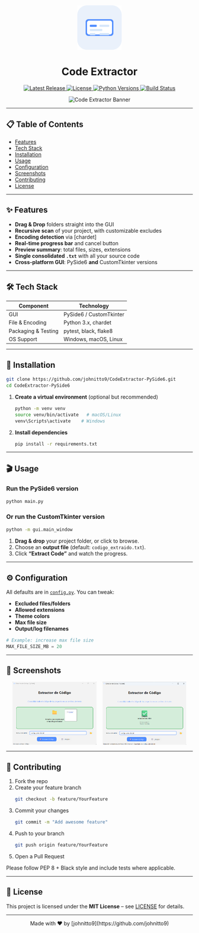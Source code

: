 <!-- README.md -->

<p align="center">
  <img src="assets/app_icon.png" alt="Code Extractor Logo" width="120" />
</p>

<h1 align="center">Code Extractor</h1>

<p align="center">
  <a href="https://github.com/johnitto9/CodeExtractor-PySide6/releases/latest">
    <img src="https://img.shields.io/github/v/release/johnitto9/CodeExtractor-PySide6?style=for-the-badge" alt="Latest Release">
  </a>
  <a href="https://github.com/johnitto9/CodeExtractor-PySide6/blob/main/LICENSE">
    <img src="https://img.shields.io/badge/License-MIT-green?style=for-the-badge" alt="License"/>
  </a>
  <a href="https://pypi.org/project/chardet/">
    <img src="https://img.shields.io/pypi/pyversions/chardet?style=for-the-badge" alt="Python Versions">
  </a>
  <a href="https://github.com/johnitto9/CodeExtractor-PySide6/actions">
    <img src="https://img.shields.io/github/actions/workflow/status/johnitto9/CodeExtractor-PySide6/ci.yml?branch=main&style=for-the-badge" alt="Build Status">
  </a>
</p>

<p align="center">
  <img src="assets/banner_codext.png" alt="Code Extractor Banner" width="800" />
</p>

---

## 📋 Table of Contents

- [Features](#✨-features)  
- [Tech Stack](#🛠-tech-stack)  
- [Installation](#🚀-installation)  
- [Usage](#🎬-usage)  
- [Configuration](#⚙-configuration)  
- [Screenshots](#📸-screenshots)  
- [Contributing](#🤝-contributing)  
- [License](#📄-license)  

---

## ✨ Features

- **Drag & Drop** folders straight into the GUI  
- **Recursive scan** of your project, with customizable excludes  
- **Encoding detection** via [chardet]  
- **Real-time progress bar** and cancel button  
- **Preview summary**: total files, sizes, extensions  
- **Single consolidated `.txt`** with all your source code  
- **Cross-platform GUI**: PySide6 **and** CustomTkinter versions  

---

## 🛠 Tech Stack

| Component           | Technology                |
|---------------------|---------------------------|
| GUI                 | PySide6 / CustomTkinter   |
| File & Encoding     | Python 3.x, chardet       |
| Packaging & Testing | pytest, black, flake8     |
| OS Support          | Windows, macOS, Linux     |

---

## 🚀 Installation

```bash
git clone https://github.com/johnitto9/CodeExtractor-PySide6.git
cd CodeExtractor-PySide6
```

1. **Create a virtual environment** (optional but recommended)  
   ```bash
   python -m venv venv
   source venv/bin/activate   # macOS/Linux
   venv\Scripts\activate    # Windows
   ```

2. **Install dependencies**  
   ```bash
   pip install -r requirements.txt
   ```

---

## 🎬 Usage

### Run the PySide6 version
```bash
python main.py
```

### Or run the CustomTkinter version
```bash
python -m gui.main_window
```

1. **Drag & drop** your project folder, or click to browse.  
2. Choose an **output file** (default: `codigo_extraido.txt`).  
3. Click **“Extract Code”** and watch the progress.

---

## ⚙ Configuration

All defaults are in [`config.py`](config.py). You can tweak:

- **Excluded files/folders**  
- **Allowed extensions**  
- **Theme colors**  
- **Max file size**  
- **Output/log filenames**  

```python
# Example: increase max file size
MAX_FILE_SIZE_MB = 20
```

---

## 📸 Screenshots

<p align="center">
  <img src="assets/sc1.png" alt="Screenshot 1" width="45%" />
  &nbsp;&nbsp;
  <img src="assets/sc2.png" alt="Screenshot 2" width="45%" />
</p>

---

## 🤝 Contributing

1. Fork the repo  
2. Create your feature branch  
   ```bash
   git checkout -b feature/YourFeature
   ```  
3. Commit your changes  
   ```bash
   git commit -m "Add awesome feature"
   ```  
4. Push to your branch  
   ```bash
   git push origin feature/YourFeature
   ```  
5. Open a Pull Request  

Please follow PEP 8 + Black style and include tests where applicable.

---

## 📄 License

This project is licensed under the **MIT License** – see [LICENSE](LICENSE) for details.

---

<p align="center">
  Made with ❤️ by [johnitto9](https://github.com/johnitto9)
</p>
